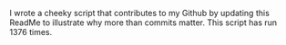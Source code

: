 I wrote a cheeky script that contributes to my Github by updating this ReadMe to illustrate why more than commits matter. This script has run 1376 times.